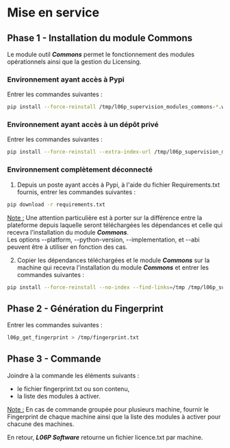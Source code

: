 # Mise en service

## Phase 1 - Installation du module Commons

Le module outil ***Commons*** permet le fonctionnement des modules opérationnels ainsi que la gestion du Licensing.

### Environnement ayant accès à Pypi

Entrer les commandes suivantes :
```bash
pip install --force-reinstall /tmp/l06p_supervision_modules_commons-*.whl
```

### Environnement ayant accès à un dépôt privé

Entrer les commandes suivantes :
```bash
pip install --force-reinstall --extra-index-url /tmp/l06p_supervision_modules_commons-*.whl
```

### Environnement complètement déconnecté

  1. Depuis un poste ayant accès à Pypi, à l'aide du fichier Requirements.txt fournis, entrer les commandes suivantes :
```bash
pip download -r requirements.txt
```
<u>Note :</u> Une attention particulière est à porter sur la différence entre la plateforme depuis laquelle seront téléchargées les dépendances et celle qui recevra l'installation du module ***Commons***.  
Les options --platform, --python-version, --implementation, et --abi peuvent être à utiliser en fonction des cas.

  2. Copier les dépendances téléchargées et le module ***Commons*** sur la machine qui recevra l'installation du module ***Commons*** et entrer les commandes suivantes :
```bash
pip install --force-reinstall --no-index --find-links=/tmp /tmp/l06p_supervision_modules_commons-*.whl
```

## Phase 2 - Génération du Fingerprint

Entrer les commandes suivantes :
```bash
l06p_get_fingerprint > /tmp/fingerprint.txt
```

## Phase 3 - Commande

Joindre à la commande les éléments suivants : 
  
  * le fichier fingerprint.txt ou son contenu,
  * la liste des modules à activer.

<u>Note :</u> En cas de commande groupée pour plusieurs machine, fournir le Fingerprint de chaque machine ainsi que la liste des modules à activer pour chacune des machines.

En retour, ***L06P Software*** retourne un fichier licence.txt par machine.